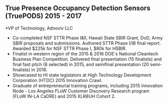 ## True Presence Occupancy Detection Sensors (TruePODS)                                                         2015 - 2017      
*VP of Technology, Adnoviv LLC
* Co-completed NSF STTR Phase I&II, Hawaii State SBIR Grant, DoD, Army SBIR proposals and submissions. Authored STTR Phase I/IB final report. Awarded $225k for NSF STTR Phase I, $80k for HSBIR.
* Finalist in western region of the 2015 & 2016 DOE's National Cleantech Business Plan Competition. Delivered final presentation (15 finalists) and final fast pitch (8 selected) in 2015, and semifinal presentation (20 semi-finalists) in 2016.
* Showcased to HI state legislators at High Technology Development Corporation (HTDC) 2015 Innovation Crawl.
* Graduate of entrepreneurial training programs, including 2015 Innovation Node - Los Angeles FLoW Customer Discovery Research program (FLoW IN-LA CaDRE) and 2015 XLR8UH Cohort 2.
